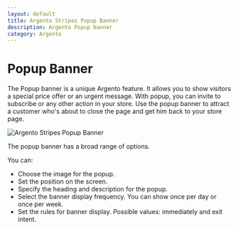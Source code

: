 ```yaml
---
layout: default
title: Argento Stripes Popup Banner
description: Argento Popup banner
category: Argento
---
```


# Popup Banner

The Popup banner is a unique Argento feature. It allows you to show visitors a special price offer or an urgent message. With popup, you can invite to subscribe or any other action in your store. Use the popup banner to attract a customer who's about to close the page and get him back to your store page.

![Argento Stripes Popup Banner](/images/shopify/popup-banner.png)

The popup banner has a broad range of options.

You can:

- Choose the image for the popup.
- Set the position on the screen.
- Specify the heading and description for the popup.
- Select the banner display frequency. You can show once per day or once per week.
- Set the rules for banner display. Possible values: immediately and exit intent.
